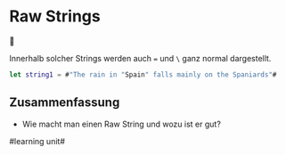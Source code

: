 # Raw Strings
📄

Innerhalb solcher Strings werden auch `=` und `\` ganz normal dargestellt.

```swift
let string1 = #"The rain in "Spain" falls mainly on the Spaniards"#
```

## Zusammenfassung
- Wie macht man einen Raw String und wozu ist er gut?



#learning unit#